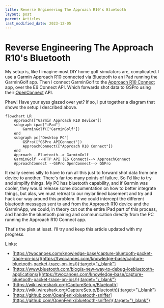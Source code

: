 ```yaml
---
title: Reverse Engineering The Approach R10's Bluetooth
layout: post
parent: Articles
last_modified_date: 2023-12-05
---
```


# Reverse Engineering The Approach R10's Bluetooth

My setup is, like I imagine most DIY home golf simulators are, complicated. I use a Garmin Approach R10 connected via Bluetooth to an iPad running the GarminGolf app. Then I connect GarminGolf to the [Approach R10 Connect](/tools/approach-r10-connect/) app, over the E6 Connect API. Which forwards shot data to GSPro using their [OpenConnect](https://gsprogolf.com/GSProConnectV1.html) API.

Phew! Have your eyes glazed over yet? If so, I put together a diagram that shows the setup I described above.

```mermaid
flowchart LR
    Approach(["Garmin Approach R10 Device"])
    subgraph ipad["iPad"]
        GarminGolf(["GarminGolf"])
    end
    subgraph pc["Desktop PC"]
        GSPro(["GSPro APIConnect"])
        ApproachConnect(["Approach R10 Connect"])
    end
    Approach --Bluetooth--> GarminGolf
    GarminGolf --HTTP API (E6 Connect)--> ApproachConnect
    ApproachConnect --GSPro OpenConnect--> GSPro

```

It really seems silly to have to run all this just to forward shot data from one device to another. There's far too many points of failure. So I'd like to try and simplify things. My PC has bluetooth capability, and if Garmin was cooler, they would release some documentation on how to better integrate things, but alas, we must retreat to our mylar lined basement and try and hack our way around this problem. If we could intercept the different bluetooth messages sent to and from the Approach R10 device and the GarminApp, we could, in theory cut out the entire iPad part of this process, and handle the bluetooth pairing and communication directly from the PC running the Approach R10 Connect app.

That's the plan at least. I'll try and keep this article updated with my progress.

Links:

- [https://twocanoes.com/knowledge-base/capture-bluetooth-packet-trace-on-ios/](https://twocanoes.com/knowledge-base/capture-bluetooth-packet-trace-on-ios/){:target="\_blank"}
- [https://www.bluetooth.com/blog/a-new-way-to-debug-iosbluetooth-applications/](https://twocanoes.com/knowledge-base/capture-bluetooth-packet-trace-on-ios/){:target="\_blank"}
- [https://wiki.wireshark.org/CaptureSetup/Bluetooth](https://wiki.wireshark.org/CaptureSetup/Bluetooth){:target="\_blank"}
- [https://github.com/OpenFenix/bluetooth-sniffer](https://github.com/OpenFenix/bluetooth-sniffer){:target="\_blank"}
